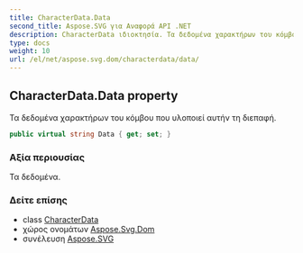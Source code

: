 ```yaml
---
title: CharacterData.Data
second_title: Aspose.SVG για Αναφορά API .NET
description: CharacterData ιδιοκτησία. Τα δεδομένα χαρακτήρων του κόμβου που υλοποιεί αυτήν τη διεπαφή.
type: docs
weight: 10
url: /el/net/aspose.svg.dom/characterdata/data/
---
```

## CharacterData.Data property

Τα δεδομένα χαρακτήρων του κόμβου που υλοποιεί αυτήν τη διεπαφή.

```csharp
public virtual string Data { get; set; }
```

### Αξία περιουσίας

Τα δεδομένα.

### Δείτε επίσης

* class [CharacterData](../)
* χώρος ονομάτων [Aspose.Svg.Dom](../../characterdata/)
* συνέλευση [Aspose.SVG](../../../)


